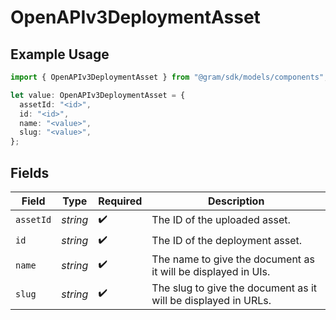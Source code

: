 # OpenAPIv3DeploymentAsset

## Example Usage

```typescript
import { OpenAPIv3DeploymentAsset } from "@gram/sdk/models/components";

let value: OpenAPIv3DeploymentAsset = {
  assetId: "<id>",
  id: "<id>",
  name: "<value>",
  slug: "<value>",
};
```

## Fields

| Field                                                          | Type                                                           | Required                                                       | Description                                                    |
| -------------------------------------------------------------- | -------------------------------------------------------------- | -------------------------------------------------------------- | -------------------------------------------------------------- |
| `assetId`                                                      | *string*                                                       | :heavy_check_mark:                                             | The ID of the uploaded asset.                                  |
| `id`                                                           | *string*                                                       | :heavy_check_mark:                                             | The ID of the deployment asset.                                |
| `name`                                                         | *string*                                                       | :heavy_check_mark:                                             | The name to give the document as it will be displayed in UIs.  |
| `slug`                                                         | *string*                                                       | :heavy_check_mark:                                             | The slug to give the document as it will be displayed in URLs. |